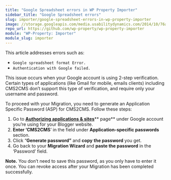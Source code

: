 ```yaml
---
title: "Google Spreadsheet errors in WP Property Importer"
sidebar_title: "Google Spreadsheet errors"
slug: importer/google-spreadsheet-errors-in-wp-property-importer
image: //storage.googleapis.com/media.usabilitydynamics.com/2014/10/76a8eb10-wpproperty-extension-importer-icon-300x300.png
repo_url: https://github.com/wp-property/wp-property-importer
module: "WP-Property: Importer"
module_slug: importer
---
```


This article addresses errors such as:

* `Google spreadsheet format Error.`
* `Authentication with Google failed.`

This issue occurs when your Google account is using 2-step verification. Certain types of applications (like Gmail for mobile, emails clients) including CMS2CMS don’t support this type of verification, and require only your username and password.

To proceed with your Migration, you need to generate an Application Specific Password (ASP) for CMS2CMS. Follow these steps:

1.  Go to **[Authorizing applications & sites](http://www.google.com/accounts/IssuedAuthSubTokens?hide_authsub=1)**** page** under Google account you’re using for your Blogger website.
2.  **Enter ‘CMS2CMS**’ in the field under **Application-specific passwords** section.
3.  Click “**Generate password”** and **copy** **the password** you get.
4.  Go back to your **Migration Wizard** and **paste the password** in the ‘Password’ field.

**Note.** You don’t need to save this password, as you only have to enter it once. You can revoke access after your Migration has been completed successfully.
